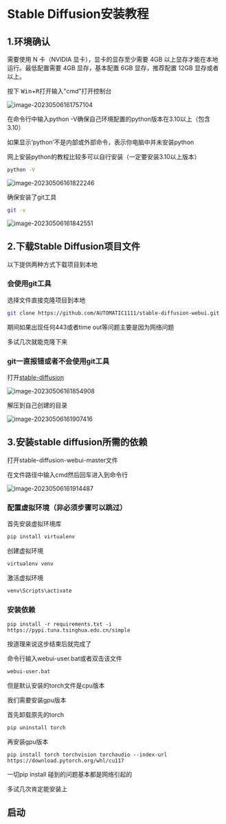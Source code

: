 # Stable Diffusion安装教程



## 1.环境确认

需要使用 N 卡（NVIDIA 显卡），显卡的显存至少需要 4GB 以上显存才能在本地运行。最低配置需要 4GB 显存，基本配置 6GB 显存，推荐配置 12GB 显存或者以上。 

按下 <kbd>Win</kbd>+<kbd>R</kbd>打开输入"cmd"打开控制台

![image-20230506161757104](../../img/image-20230506161757104.png)

在命令行中输入python -V确保自己环境配置的python版本在3.10以上（包含3.10）

如果显示‘python’不是内部或外部命令，表示你电脑中并未安装python

网上安装python的教程比较多可以自行安装（一定要安装3.10以上版本）

```bash
python -V
```

![image-20230506161822246](../../img/image-20230506161822246.png)

确保安装了git工具

```bash
git -v
```

![image-20230506161842551](../../img/image-20230506161842551.png)

## 2.下载Stable Diffusion项目文件

以下提供两种方式下载项目到本地

### 会使用git工具 

选择文件直接克隆项目到本地

```bash
git clone https://github.com/AUTOMATIC1111/stable-diffusion-webui.git
```

期间如果出现任何443或者time out等问题主要是因为网络问题

多试几次就能克隆下来



### git一直报错或者不会使用git工具

打开[stable-diffusion](https://github.com/AUTOMATIC1111/stable-diffusion-webui.git)

![image-20230506161854908](../../img/image-20230506161854908.png)

解压到自己创建的目录

![image-20230506161907416](../../img/image-20230506161907416.png)



## 3.安装stable diffusion所需的依赖

打开stable-diffusion-webui-master文件

在文件路径中输入cmd然后回车进入到命令行

![image-20230506161914487](../../img/image-20230506161914487.png)

### 配置虚拟环境（非必须步骤可以跳过）

首先安装虚拟环境库

```bash
pip install virtualenv
```

创建虚拟环境

```bash
virtualenv venv
```

激活虚拟环境

```bash
venv\Scripts\activate
```



### 安装依赖

```
pip install -r requirements.txt -i https://pypi.tuna.tsinghua.edu.cn/simple
```

按道理来说这步结束后就完成了

命令行输入webui-user.bat或者双击该文件

```bash
webui-user.bat
```

但是默认安装的torch文件是cpu版本

我们需要安装gpu版本

首先卸载原先的torch

```bash
pip uninstall torch
```

再安装gpu版本

```
pip install torch torchvision torchaudio --index-url https://download.pytorch.org/whl/cu117
```

一切pip install 碰到的问题基本都是网络引起的

多试几次肯定能安装上

## 启动
